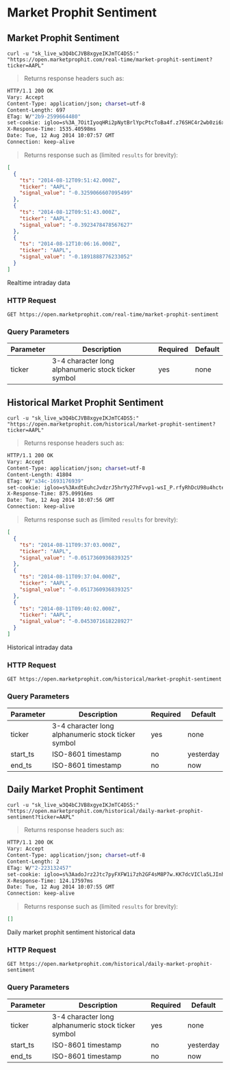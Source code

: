 
# Market Prophit Sentiment


## Market Prophit Sentiment

```shell
curl -u "sk_live_w3Q4bCJVB8xgyeIKJmTC4DS5:" "https://open.marketprophit.com/real-time/market-prophit-sentiment?ticker=AAPL"
```

> Returns response headers such as:

```bash
HTTP/1.1 200 OK
Vary: Accept
Content-Type: application/json; charset=utf-8
Content-Length: 697
ETag: W/"2b9-2599664480"
set-cookie: igloo=s%3A_7OitIyoqHRi2pNytBrlYpcPtcToBa4f.z76SHC4r2wb0zi6xlBnezPgyTUov4oX%2F8jwYMDD0RZQ; Path=/; Expires=Wed, 13 Aug 2014 10:07:57 GMT; HttpOnly
X-Response-Time: 1535.40598ms
Date: Tue, 12 Aug 2014 10:07:57 GMT
Connection: keep-alive


```

> Returns response such as (limited `results` for brevity):

```json
[
  {
    "ts": "2014-08-12T09:51:42.000Z",
    "ticker": "AAPL",
    "signal_value": "-0.3259066607095499"
  },
  {
    "ts": "2014-08-12T09:51:43.000Z",
    "ticker": "AAPL",
    "signal_value": "-0.3923478478567627"
  },
  {
    "ts": "2014-08-12T10:06:16.000Z",
    "ticker": "AAPL",
    "signal_value": "-0.1891888776233052"
  }
]
```

Realtime intraday data

### HTTP Request

`GET https://open.marketprophit.com/real-time/market-prophit-sentiment`

### Query Parameters

Parameter | Description | Required | Default
--------- | ----------- | -------- | -------
ticker | 3-4 character long alphanumeric stock ticker symbol | yes | none



## Historical Market Prophit Sentiment

```shell
curl -u "sk_live_w3Q4bCJVB8xgyeIKJmTC4DS5:" "https://open.marketprophit.com/historical/market-prophit-sentiment?ticker=AAPL"
```

> Returns response headers such as:

```bash
HTTP/1.1 200 OK
Vary: Accept
Content-Type: application/json; charset=utf-8
Content-Length: 41804
ETag: W/"a34c-1693176939"
set-cookie: igloo=s%3AxdtEuhcJvdzrJ5hrYy27hFvvp1-wsI_P.rfyRhDcU98u4hcteThl85mKlevgS4OQllnhDxzO2lSI; Path=/; Expires=Wed, 13 Aug 2014 10:07:56 GMT; HttpOnly
X-Response-Time: 875.09916ms
Date: Tue, 12 Aug 2014 10:07:56 GMT
Connection: keep-alive


```

> Returns response such as (limited `results` for brevity):

```json
[
  {
    "ts": "2014-08-11T09:37:03.000Z",
    "ticker": "AAPL",
    "signal_value": "-0.0517360936839325"
  },
  {
    "ts": "2014-08-11T09:37:04.000Z",
    "ticker": "AAPL",
    "signal_value": "-0.0517360936839325"
  },
  {
    "ts": "2014-08-11T09:40:02.000Z",
    "ticker": "AAPL",
    "signal_value": "-0.0453071618228927"
  }
]
```

Historical intraday data

### HTTP Request

`GET https://open.marketprophit.com/historical/market-prophit-sentiment`

### Query Parameters

Parameter | Description | Required | Default
--------- | ----------- | -------- | -------
ticker | 3-4 character long alphanumeric stock ticker symbol | yes | none
start_ts | ISO-8601 timestamp | no | yesterday
end_ts | ISO-8601 timestamp | no | now


## Daily Market Prophit Sentiment

```shell
curl -u "sk_live_w3Q4bCJVB8xgyeIKJmTC4DS5:" "https://open.marketprophit.com/historical/daily-market-prophit-sentiment?ticker=AAPL"
```

> Returns response headers such as:

```bash
HTTP/1.1 200 OK
Vary: Accept
Content-Type: application/json; charset=utf-8
Content-Length: 2
ETag: W/"2-223132457"
set-cookie: igloo=s%3AadoJrz2Jtc7pyFXFW1i7zh2GF4sM8P7w.KK7dcVICla5LJInhdCISMRnfdIAO5Iev9pEoq1x%2F%2F90; Path=/; Expires=Wed, 13 Aug 2014 10:07:55 GMT; HttpOnly
X-Response-Time: 124.17597ms
Date: Tue, 12 Aug 2014 10:07:55 GMT
Connection: keep-alive


```

> Returns response such as (limited `results` for brevity):

```json
[]
```

Daily market prophit sentiment historical data

### HTTP Request

`GET https://open.marketprophit.com/historical/daily-market-prophit-sentiment`

### Query Parameters

Parameter | Description | Required | Default
--------- | ----------- | -------- | -------
ticker | 3-4 character long alphanumeric stock ticker symbol | yes | none
start_ts | ISO-8601 timestamp | no | yesterday
end_ts | ISO-8601 timestamp | no | now
